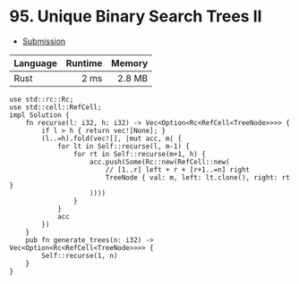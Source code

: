 # 95. Unique Binary Search Trees II
- [Submission](https://leetcode.com/submissions/detail/1271799464/)

| Language | Runtime | Memory |
| :-       |       -:|      -:|
| Rust | 2 ms | 2.8 MB |
```
use std::rc::Rc;
use std::cell::RefCell;
impl Solution {
    fn recurse(l: i32, h: i32) -> Vec<Option<Rc<RefCell<TreeNode>>>> {
        if l > h { return vec![None]; }
        (l..=h).fold(vec![], |mut acc, m| {
            for lt in Self::recurse(l, m-1) {
                for rt in Self::recurse(m+1, h) {
                    acc.push(Some(Rc::new(RefCell::new(
                        // [1..r] left + r + [r+1..=n] right
                        TreeNode { val: m, left: lt.clone(), right: rt }
                    ))))
                }
            }
            acc
        })
    }
    pub fn generate_trees(n: i32) -> Vec<Option<Rc<RefCell<TreeNode>>>> {
        Self::recurse(1, n)
    }
}
```
